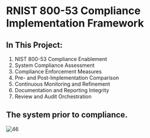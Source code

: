 # RNIST 800-53 Compliance Implementation Framework

## In This Project:
1. NIST 800-53 Compliance Enablement
2. System Compliance Assessment
3. Compliance Enforcement Measures
4. Pre- and Post-Implementation Comparison
5. Continuous Monitoring and Refinement
6. Documentation and Reporting Integrity
7. Review and Audit Orchestration

## The system prior to compliance.
![46](https://github.com/AndrewTanga/Regulatory-compliance---NIST-800-53/assets/93886645/c9419953-c73c-4ae3-933b-cc80fbe75615)



